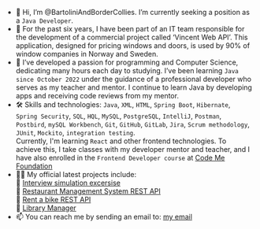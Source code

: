- 👋 Hi, I’m @BartoliniAndBorderCollies. I’m currently seeking a position as a `Java Developer`.
- 🔭 For the past six years, I have been part of an IT team responsible for the development of a commercial project called ‘Vincent Web API’. This application, designed for pricing windows and doors, is used by 90% of window companies in Norway and Sweden.
- 👀 I’ve developed a passion for programming and Computer Science, dedicating many hours each day to studying. I’ve been learning `Java since October 2022` under the guidance of a professional developer who serves as my teacher and mentor. I continue to learn Java by developing apps and receiving code reviews from my mentor.
- 🛠 Skills and technologies: `Java`, `XML`, `HTML`, `Spring Boot`, `Hibernate`, `Spring Security`, `SQL`, `HQL`, `MySQL`, `PostgreSQL`, `IntelliJ`, `Postman`, `Postbird`, `mySQL Workbench`, `Git`, `GitHub`, `GitLab`, `Jira`, `Scrum methodology`, `JUnit`, `Mockito`, `integration testing`.
<br>  Currently, I'm learning `React` and other frontend technologies. To achieve this, I take classes with my developer mentor and teacher, and I have also enrolled in the `Frontend Developer course` at [Code Me Foundation](https://codeme.pl/b2b-en)
- 👩‍💻 My official latest projects include:
<br> 🔭 [Interview simulation excersise](https://github.com/BartoliniAndBorderCollies/EMS_junior_developer_interview)
<br> 🔭 [Restaurant Management System REST API](https://github.com/BartoliniAndBorderCollies/Restaurant_Management_System_REST_API)
<br> 🔭 [Rent a bike REST API](https://github.com/BartoliniAndBorderCollies/Bike.v2_REST_API)
<br> 🔭 [Library Manager](https://github.com/BartoliniAndBorderCollies/Library_Manager_Official)
- 📫 You can reach me by sending an email to: <a href="mailto:bartek.klodnicki@gmail.com">my email</a>

<!---
BartoliniAndBorderCollies/BartoliniAndBorderCollies is a ✨ special ✨ repository because its `README.md` (this file) appears on your GitHub profile.
You can click the Preview link to take a look at your changes.
--->

